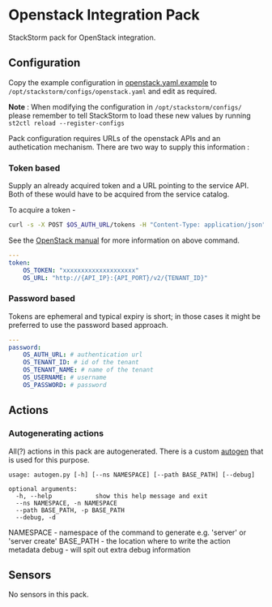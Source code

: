 # Openstack Integration Pack

StackStorm pack for OpenStack integration.

## Configuration

Copy the example configuration in [openstack.yaml.example](./openstack.yaml.example)
to `/opt/stackstorm/configs/openstack.yaml` and edit as required.

**Note** : When modifying the configuration in `/opt/stackstorm/configs/` please
           remember to tell StackStorm to load these new values by running
           `st2ctl reload --register-configs`

Pack configuration requires URLs of the openstack APIs and an authetication mechanism. There are two way to supply this information :

### Token based

Supply an already acquired token and a URL pointing to the service API. Both of these would have to be acquired from the service catalog.

To acquire a token -

```sh
curl -s -X POST $OS_AUTH_URL/tokens -H "Content-Type: application/json" -d '{"auth": {"tenantName": "'"$OS_TENANT_NAME"'", "passwordCredentials": {"username": "'"$OS_USERNAME"'", "password": "'"$OS_PASSWORD"'"}}}' | python -m json.tool
```
See the [OpenStack manual](http://docs.openstack.org/api/quick-start/content/index.html#authenticate) for more information on above command.

```yaml
---
token:
    OS_TOKEN: "xxxxxxxxxxxxxxxxxxxx"
    OS_URL: "http://{API_IP}:{API_PORT}/v2/{TENANT_ID}"
```

### Password based

Tokens are ephemeral and typical expiry is short; in those cases it might be preferred to use the password based approach.

```yaml
---
password:
    OS_AUTH_URL: # authentication url
    OS_TENANT_ID: # id of the tenant
    OS_TENANT_NAME: # name of the tenant
    OS_USERNAME: # username
    OS_PASSWORD: # password
```

## Actions

### Autogenerating actions

All(?) actions in this pack are autogenerated. There is a custom [autogen](/etc/autogen.py) that is used for this purpose.

```
usage: autogen.py [-h] [--ns NAMESPACE] [--path BASE_PATH] [--debug]

optional arguments:
  -h, --help            show this help message and exit
  --ns NAMESPACE, -n NAMESPACE
  --path BASE_PATH, -p BASE_PATH
  --debug, -d
```

NAMESPACE - namespace of the command to generate e.g. 'server' or 'server create'
BASE\_PATH - the location where to write the action metadata
debug - will spit out extra debug information

## Sensors

No sensors in this pack.
